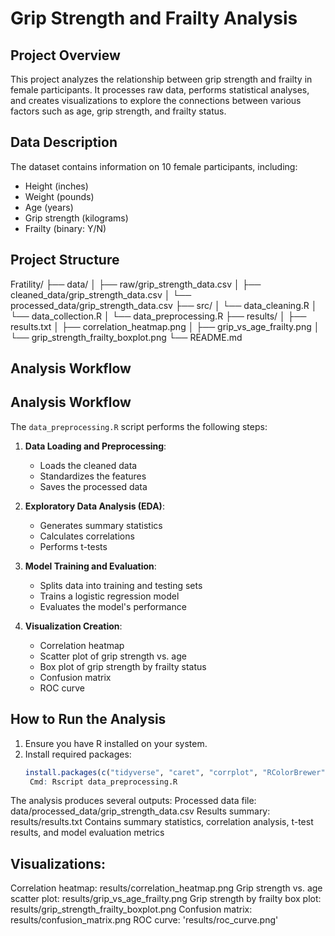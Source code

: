 # Grip Strength and Frailty Analysis

## Project Overview

This project analyzes the relationship between grip strength and frailty in female participants. It processes raw data, performs statistical analyses, and creates visualizations to explore the connections between various factors such as age, grip strength, and frailty status.

## Data Description

The dataset contains information on 10 female participants, including:
- Height (inches)
- Weight (pounds)
- Age (years)
- Grip strength (kilograms)
- Frailty (binary: Y/N)

## Project Structure

Fratility/
├── data/
│ ├── raw/grip_strength_data.csv
│ ├── cleaned_data/grip_strength_data.csv
│ └── processed_data/grip_strength_data.csv
├── src/
│ └── data_cleaning.R
│ └── data_collection.R
│ └── data_preprocessing.R
├── results/
│ ├── results.txt
│ ├── correlation_heatmap.png
│ ├── grip_vs_age_frailty.png
│ └── grip_strength_frailty_boxplot.png
└── README.md


## Analysis Workflow

## Analysis Workflow

The `data_preprocessing.R` script performs the following steps:

1. **Data Loading and Preprocessing**: 
   - Loads the cleaned data
   - Standardizes the features
   - Saves the processed data

2. **Exploratory Data Analysis (EDA)**:
   - Generates summary statistics
   - Calculates correlations
   - Performs t-tests

3. **Model Training and Evaluation**:
   - Splits data into training and testing sets
   - Trains a logistic regression model
   - Evaluates the model's performance

4. **Visualization Creation**:
   - Correlation heatmap
   - Scatter plot of grip strength vs. age
   - Box plot of grip strength by frailty status
   - Confusion matrix
   - ROC curve

## How to Run the Analysis

1. Ensure you have R installed on your system.
2. Install required packages:
   ```R
   install.packages(c("tidyverse", "caret", "corrplot", "RColorBrewer", "pROC"))
    Cmd: Rscript data_preprocessing.R

The analysis produces several outputs:
Processed data file: data/processed_data/grip_strength_data.csv
Results summary: results/results.txt
Contains summary statistics, correlation analysis, t-test results, and model evaluation metrics

## Visualizations:
Correlation heatmap: results/correlation_heatmap.png
Grip strength vs. age scatter plot: results/grip_vs_age_frailty.png
Grip strength by frailty box plot: results/grip_strength_frailty_boxplot.png
Confusion matrix: results/confusion_matrix.png
ROC curve: 'results/roc_curve.png'